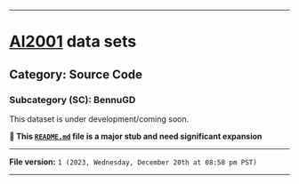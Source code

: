 
***

# [AI2001](https://github.com/seanpm2001/AI2001/) data sets

## Category: Source Code

### Subcategory (SC): BennuGD

This dataset is under development/coming soon.

**🌱️ This [`README.md`](/README.md) file is a major stub and need significant expansion**

***

**File version:** `1 (2023, Wednesday, December 20th at 08:58 pm PST)`

***
